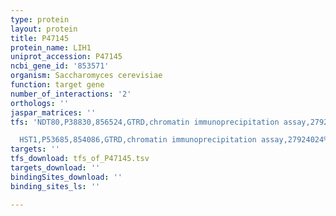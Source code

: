 ```yaml
---
type: protein
layout: protein
title: P47145
protein_name: LIH1
uniprot_accession: P47145
ncbi_gene_id: '853571'
organism: Saccharomyces cerevisiae
function: target gene
number_of_interactions: '2'
orthologs: ''
jaspar_matrices: ''
tfs: 'NDT80,P38830,856524,GTRD,chromatin immunoprecipitation assay,27924024%5Buid%5D,No

  HST1,P53685,854086,GTRD,chromatin immunoprecipitation assay,27924024%5Buid%5D,No'
targets: ''
tfs_download: tfs_of_P47145.tsv
targets_download: ''
bindingSites_download: ''
binding_sites_ls: ''

---
```

